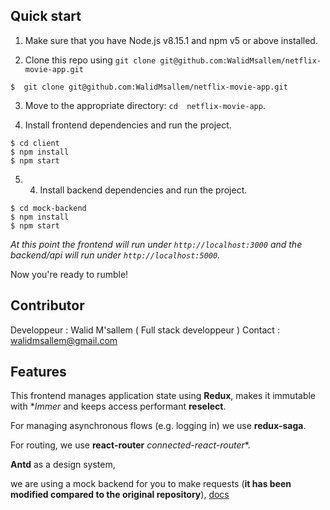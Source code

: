 ## Quick start

1.  Make sure that you have Node.js v8.15.1 and npm v5 or above installed.
 
2.  Clone this repo using `git clone git@github.com:WalidMsallem/netflix-movie-app.git`

````
$  git clone git@github.com:WalidMsallem/netflix-movie-app.git
````

3.  Move to the appropriate directory: `cd  netflix-movie-app`.

4. Install frontend dependencies and run the project.
````
$ cd client 
$ npm install
$ npm start
````

5.  4. Install backend dependencies and run the project.
````
$ cd mock-backend  
$ npm install
$ npm start
````
 
 _At this point the frontend will run under `http://localhost:3000` and the backend/api will run under `http://localhost:5000`._
 
Now you're ready to rumble!

## Contributor
Developpeur : Walid M'sallem ( Full stack developpeur ) 
Contact : walidmsallem@gmail.com 

## Features

This frontend manages application state using **Redux**, makes it
immutable with  **Immer* and keeps access performant  **reselect**.

For managing asynchronous flows (e.g. logging in) we use **redux-saga**.

For routing, we use **react-router** *connected-react-router**.

**Antd**  as a design system, 

we are using a mock backend for you to make requests (**it has been modified compared to the original repository**), [docs](mock-backend/README.md)



